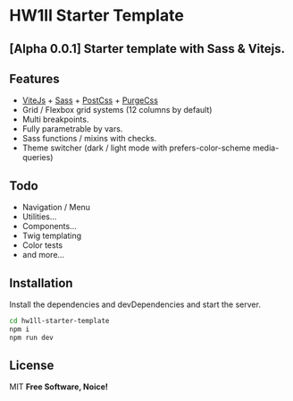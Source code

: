 # HW1ll Starter Template
## [Alpha 0.0.1] Starter template with Sass & Vitejs.

## Features

- [ViteJs] + [Sass] + [PostCss] + [PurgeCss]
- Grid / Flexbox grid systems (12 columns by default)
- Multi breakpoints.
- Fully parametrable by vars.
- Sass functions / mixins with checks.
- Theme switcher (dark / light mode with prefers-color-scheme media-queries)

## Todo

- Navigation / Menu
- Utilities...
- Components...
- Twig templating
- Color tests
- and more...

## Installation
Install the dependencies and devDependencies and start the server.

```sh
cd hw1ll-starter-template
npm i
npm run dev
```

## License

MIT
**Free Software, Noice!**

[ViteJs]: <https://github.com/vitejs>
[Sass]: <https://github.com/sass>
[PostCss]: <https://github.com/postcss>
[PurgeCss]: <https://github.com/FullHuman/purgecss>